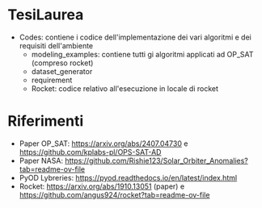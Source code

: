 # TesiLaurea
- Codes: contiene i codice dell'implementazione dei vari algoritmi e dei requisiti dell'ambiente
  - modeling_examples: contiene tutti gi algoritmi applicati ad OP_SAT (compreso rocket)
  - dataset_generator
  - requirement
  - Rocket: codice relativo all'esecuzione in locale di rocket

# Riferimenti
- Paper OP_SAT: https://arxiv.org/abs/2407.04730 e https://github.com/kplabs-pl/OPS-SAT-AD
- Paper NASA: https://github.com/Rishie123/Solar_Orbiter_Anomalies?tab=readme-ov-file
- PyOD Lybreries: https://pyod.readthedocs.io/en/latest/index.html
- Rocket: https://arxiv.org/abs/1910.13051 (paper) e https://github.com/angus924/rocket?tab=readme-ov-file
